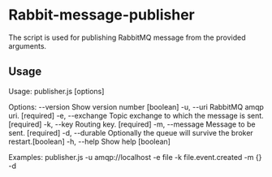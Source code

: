 
# Rabbit-message-publisher

The script is used for publishing RabbitMQ message from the provided arguments.


## Usage

Usage: publisher.js [options]

Options:
      --version   Show version number                                  [boolean]
  -u, --uri       RabbitMQ amqp uri.                                  [required]
  -e, --exchange  Topic exchange to which the message is sent.        [required]
  -k, --key       Routing key.                                        [required]
  -m, --message   Message to be sent.                                 [required]
  -d, --durable   Optionally the queue will survive the broker restart.[boolean]
  -h, --help      Show help                                            [boolean]

Examples:
  publisher.js -u amqp://localhost -e file -k file.event.created -m {} -d